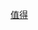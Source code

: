 
[值得](https://github.com/7900ms/000nottheater_deserted_systemlibrary/blob/master/supplementary/term-两性-值得.md)
